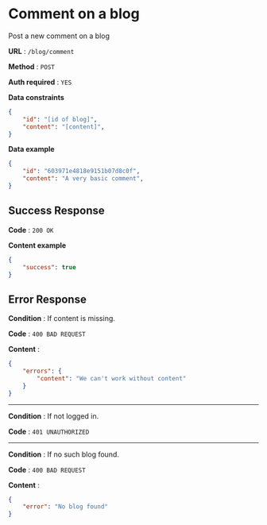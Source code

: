 # Comment on a blog

Post a new comment on a blog

**URL** : `/blog/comment`

**Method** : `POST`

**Auth required** : `YES`

**Data constraints**

```json
{
    "id": "[id of blog]",
    "content": "[content]",
}
```

**Data example**

```json
{
    "id": "603971e4818e9151b07d8c0f",
    "content": "A very basic comment",
}
```

## Success Response

**Code** : `200 OK`

**Content example**

```json
{
    "success": true
}
```

## Error Response

**Condition** : If content is missing.

**Code** : `400 BAD REQUEST`

**Content** :

```json
{
    "errors": {
        "content": "We can't work without content"
    }
}
```

---

**Condition** : If not logged in.

**Code** : `401 UNAUTHORIZED`

---

**Condition** : If no such blog found.

**Code** : `400 BAD REQUEST`

**Content** :

```json
{
    "error": "No blog found"
}
```